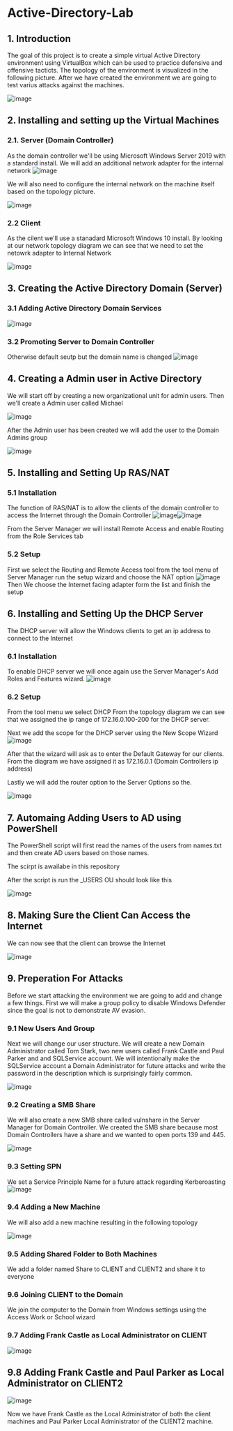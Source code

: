 # Active-Directory-Lab

## 1. Introduction

The goal of this project is to create a simple virtual Active Directory environment using VirtualBox which can be used to practice defensive and offensive tacticts.
The topology of the environment is visualized in the following picture. After we have created the environment we are going to test varius attacks against the machines.

![image](https://github.com/m1k4x00/Active-Directory-Lab/assets/142576207/e8fafdd9-e879-41f3-b71a-824198737020)

## 2. Installing and setting up the Virtual Machines

### 2.1. Server (Domain Controller)
As the domain controller we'll be using Microsoft Windows Server 2019 with a standard install.
We will add an additional network adapter for the internal network
![image](https://github.com/m1k4x00/Active-Directory-Lab/assets/142576207/272fef05-0051-4b60-98cc-770b17f0f069)

We will also need to configure the internal network on the machine itself based on the topology picture.

![image](https://github.com/m1k4x00/Active-Directory-Lab/assets/142576207/8b2a2f5c-4e6a-4aff-a7b7-4519076ce9d6)

### 2.2 Client
As the cilent we'll use a stanadard Microsoft Windows 10 install.
By looking at our network topology diagram we can see that we need to set the netowrk adapter to Internal Network

![image](https://github.com/m1k4x00/Active-Directory-Lab/assets/142576207/d924dcaf-f306-4bdc-b057-14a7d0ba1173)

## 3. Creating the Active Directory Domain (Server)

### 3.1 Adding Active Directory Domain Services
![image](https://github.com/m1k4x00/Active-Directory-Lab/assets/142576207/fe31ddee-aa68-4920-a399-a252b3f78f9c)

### 3.2 Promoting Server to Domain Controller
Otherwise default seutp but the domain name is changed
![image](https://github.com/m1k4x00/Active-Directory-Lab/assets/142576207/fc8dfae3-f372-4a87-8c1f-c0b1c818f4cb)

## 4. Creating a Admin user in Active Directory
We will start off by creating a new organizational unit for admin users.
Then we'll create a Admin user called Michael

![image](https://github.com/m1k4x00/Active-Directory-Lab/assets/142576207/1100866d-7a8b-4195-a080-e148a1642175)

After the Admin user has been created we will add the user to the Domain Admins group

![image](https://github.com/m1k4x00/Active-Directory-Lab/assets/142576207/98653863-6c7c-4142-8877-317586be74f9)

## 5. Installing and Setting Up RAS/NAT

### 5.1 Installation
The function of RAS/NAT is to allow the clients of the domain controller to access the Internet through the Domain Controller
![image](https://github.com/m1k4x00/Active-Directory-Lab/assets/142576207/450a037e-8dd2-49b6-b0d7-222df3b226cc)![image](https://github.com/m1k4x00/Active-Directory-Lab/assets/142576207/7125c65c-c750-4912-a3c2-4e1e4710c5c2)

From the Server Manager we will install Remote Access and enable Routing from the Role Services tab

### 5.2 Setup 
First we select the Routing and Remote Access tool from the tool menu of Server Manager run the setup wizard and choose the NAT option
![image](https://github.com/m1k4x00/Active-Directory-Lab/assets/142576207/5d039f90-d302-4434-9809-faddb4f2fe2f)
Then We choose the Internet facing adapter form the list and finish the setup

## 6. Installing and Setting Up the DHCP Server
The DHCP server will allow the Windows clients to get an ip address to connect to the Internet

### 6.1 Installation
To enable DHCP server we will once again use the Server Manager's Add Roles and Features wizard.
![image](https://github.com/m1k4x00/Active-Directory-Lab/assets/142576207/860c0026-343f-4381-b298-554ce1b61448)

### 6.2 Setup
From the tool menu we select DHCP
From the topology diagram we can see that we assigned the ip range of 172.16.0.100-200 for the DHCP server.

Next we add the scope for the DHCP server using the New Scope Wizard
![image](https://github.com/m1k4x00/Active-Directory-Lab/assets/142576207/8f9fed6e-eec6-49f8-a445-9397f388f016)

After that the wizard will ask as to enter the Default Gateway for our clients. From the diagram we have assigned it as 172.16.0.1 (Domain Controllers ip address)

Lastly we will add the router option to the Server Options so the.

![image](https://github.com/m1k4x00/Active-Directory-Lab/assets/142576207/ff480e31-eac2-4d46-a63b-eb8671927cf3)

## 7. Automaing Adding Users to AD using PowerShell
The PowerShell script will first read the names of the users from names.txt and then create AD users based on those names.

The scirpt is awailabe in this repository

After the script is run the _USERS OU should look like this

![image](https://github.com/m1k4x00/Active-Directory-Lab/assets/142576207/27a6081f-f524-4b18-9f93-aceca9d70fc1)

## 8. Making Sure the Client Can Access the Internet
We can now see that the client can browse the Internet

![image](https://github.com/m1k4x00/Active-Directory-Lab/assets/142576207/8f7c8ba3-d14b-4de1-9437-ac5ca390a3c6)

## 9. Preperation For Attacks
Before we start attacking the environment we are going to add and change a few things.
First we will make a group policy to disable Windows Defender since the goal is not to demonstrate AV evasion.

### 9.1 New Users And Group
Next we will change our user structure. We will create a new Domain Administrator called Tom Stark, two new users called Frank Castle and Paul Parker and and SQLService account.
We will intentionally make the SQLService account a Domain Administrator for future attacks and write the password in the description which is surprisingly fairly common.

![image](https://github.com/m1k4x00/Active-Directory-Lab/assets/142576207/d5063dbe-3dd2-45b4-ac95-82022109e9af)

### 9.2 Creating a SMB Share
We will also create a new SMB share called vulnshare in the Server Manager for Domain Controller. We created the SMB share because most Domain Controllers have a share and we wanted to open ports 139 and 445.

![image](https://github.com/m1k4x00/Active-Directory-Lab/assets/142576207/c3e4dbff-c89a-460f-b7fe-a7965f60026b)

### 9.3 Setting SPN
We set a Service Principle Name for a future attack regarding Kerberoasting
![image](https://github.com/m1k4x00/Active-Directory-Lab/assets/142576207/d8f91561-b576-4252-8129-2073c5575772)

### 9.4 Adding a New Machine
We will also add a new machine resulting in the following topology

![image](https://github.com/m1k4x00/Active-Directory-Lab/assets/142576207/b7261856-fb7a-493e-931f-8e65ac1a51e8)

### 9.5 Adding Shared Folder to Both Machines
We add a folder named Share to CLIENT and CLIENT2 and share it to everyone

### 9.6 Joining CLIENT to the Domain
We join the computer to the Domain from Windows settings using the Access Work or School wizard

### 9.7 Adding Frank Castle as Local Administrator on CLIENT

![image](https://github.com/m1k4x00/Active-Directory-Lab/assets/142576207/b0dbad33-05d4-4197-b87e-fa883cb84d28)

## 9.8 Adding Frank Castle and Paul Parker as Local Administrator on CLIENT2

![image](https://github.com/m1k4x00/Active-Directory-Lab/assets/142576207/e486878b-42de-45c9-9e82-8086538ca1e1)

Now we have Frank Castle as the Local Administrator of both the client machines and Paul Parker Local Administrator of the CLIENT2 machine.
